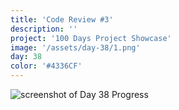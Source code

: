 ```yaml
---
title: 'Code Review #3'
description: ''
project: '100 Days Project Showcase'
image: '/assets/day-38/1.png'
day: 38
color: '#4336CF'
---
```


![screenshot of Day 38 Progress](/assets/day-38/1.png)
